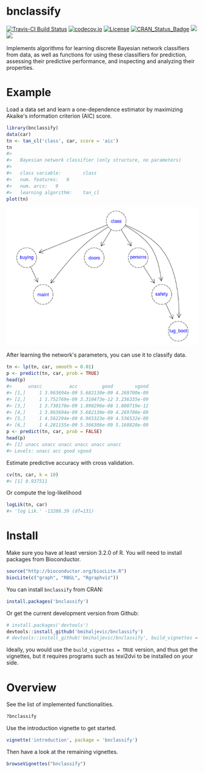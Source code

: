 bnclassify
==========

[![Travis-CI Build Status](https://travis-ci.org/bmihaljevic/bnclassify.svg?branch=master)](https://travis-ci.org/bmihaljevic/bnclassify) [![codecov.io](https://codecov.io/github/bmihaljevic/bnclassify/coverage.svg?branch=master)](https://codecov.io/github/bmihaljevic/bnclassify?branch=master) [![License](http://img.shields.io/badge/license-GPL%20%28%3E=%202%29-brightgreen.svg?style=flat)](http://www.gnu.org/licenses/gpl-2.0.html) [![CRAN\_Status\_Badge](http://www.r-pkg.org/badges/version/bnclassify)](http://cran.r-project.org/package=bnclassify) ![](http://cranlogs.r-pkg.org/badges/bnclassify?color=yellow) ![](http://cranlogs.r-pkg.org/badges/grand-total/bnclassify?color=yellowgreen)

Implements algorithms for learning discrete Bayesian network classifiers from data, as well as functions for using these classifiers for prediction, assessing their predictive performance, and inspecting and analyzing their properties.

Example
=======

Load a data set and learn a one-dependence estimator by maximizing Akaike's information criterion (AIC) score.

``` r
library(bnclassify)
data(car)
tn <- tan_cl('class', car, score = 'aic')
tn
#> 
#>   Bayesian network classifier (only structure, no parameters)
#> 
#>   class variable:        class 
#>   num. features:   6 
#>   num. arcs:   9 
#>   learning algorithm:    tan_cl
plot(tn)
```

![](README-unnamed-chunk-2-1.png)

After learning the network's parameters, you can use it to classify data.

``` r
tn <- lp(tn, car, smooth = 0.01)
p <- predict(tn, car, prob = TRUE)
head(p)
#>      unacc          acc         good        vgood
#> [1,]     1 3.963694e-09 5.682130e-09 4.269700e-09
#> [2,]     1 1.752769e-09 3.310473e-12 3.236335e-09
#> [3,]     1 3.730170e-09 1.090296e-08 1.800719e-12
#> [4,]     1 3.963694e-09 5.682130e-09 4.269700e-09
#> [5,]     1 4.562294e-09 6.965323e-09 4.536532e-09
#> [6,]     1 4.281155e-09 5.366306e-09 5.168828e-09
p <- predict(tn, car, prob = FALSE)
head(p)
#> [1] unacc unacc unacc unacc unacc unacc
#> Levels: unacc acc good vgood
```

Estimate predictive accuracy with cross validation.

``` r
cv(tn, car, k = 10)
#> [1] 0.937511
```

Or compute the log-likelihood

``` r
logLik(tn, car)
#> 'log Lik.' -13280.39 (df=131)
```

Install
=======

Make sure you have at least version 3.2.0 of R. You will need to install packages from Bioconductor.

``` r
source("http://bioconductor.org/biocLite.R")
biocLite(c("graph", "RBGL", "Rgraphviz"))
```

You can install `bnclassify` from CRAN:

``` r
install.packages('bnclassify')
```

Or get the current development version from Github:

``` r
# install.packages('devtools')
devtools::install_github('bmihaljevic/bnclassify')
# devtools::install_github('bmihaljevic/bnclassify', build_vignettes = TRUE)
```

Ideally, you would use the `build_vignettes = TRUE` version, and thus get the vignettes, but it requires programs such as texi2dvi to be installed on your side.

Overview
========

See the list of implemented functionalities.

``` r
?bnclassify
```

Use the introduction vignette to get started.

``` r
vignette('introduction', package = 'bnclassify')
```

Then have a look at the remaining vignettes.

``` r
browseVignettes("bnclassify")
```
